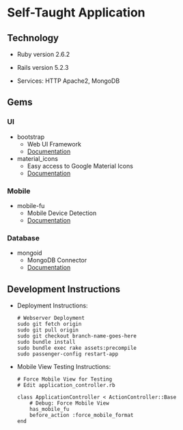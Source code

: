 # Self-Taught Application
## Technology
* Ruby version 2.6.2

* Rails version 5.2.3

* Services: HTTP Apache2, MongoDB

## Gems
### UI
* bootstrap
	* Web UI Framework
	* [Documentation](https://www.rubydoc.info/gems/bootstrap/4.3.1)
* material_icons
	* Easy access to Google Material Icons
	* [Documentation](https://github.com/Angelmmiguel/material_icons/blob/master/README.md)

### Mobile
* mobile-fu
	* Mobile Device Detection
	* [Documentation](https://www.rubydoc.info/gems/mobile-fu/1.4.0)

### Database
* mongoid
	* MongoDB Connector
	* [Documentation](https://docs.mongodb.com/mongoid/current/#ruby-mongoid-tutorial)

## Development Instructions
* Deployment Instructions:
	```
	# Webserver Deployment
	sudo git fetch origin
	sudo git pull origin
	sudo git checkout branch-name-goes-here
	sudo bundle install
	sudo bundle exec rake assets:precompile
	sudo passenger-config restart-app
	```
* Mobile View Testing Instructions:
	```
	# Force Mobile View for Testing
	# Edit application_controller.rb

	class ApplicationController < ActionController::Base
		# Debug: Force Mobile View
		has_mobile_fu
		before_action :force_mobile_format
	end
	```